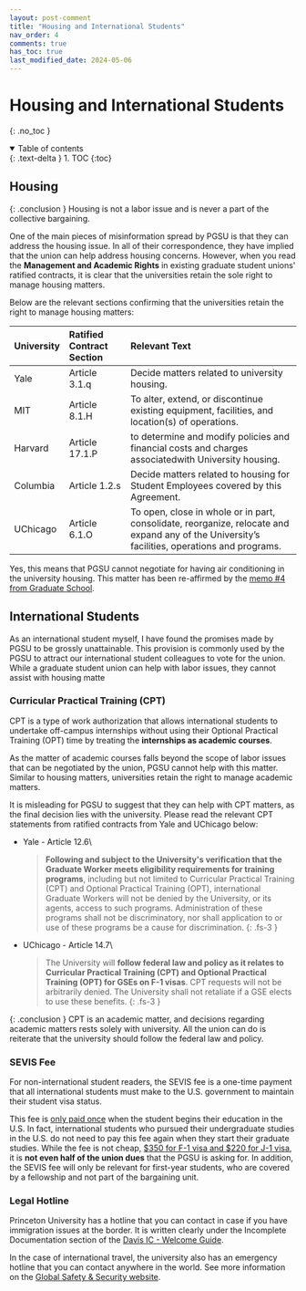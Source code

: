 ```yaml
---
layout: post-comment
title: "Housing and International Students"
nav_order: 4
comments: true
has_toc: true
last_modified_date: 2024-05-06
---
```

# Housing and International Students
{: .no_toc }

<details open markdown="block">
  <summary>
    Table of contents
  </summary>
  {: .text-delta }
1. TOC
{:toc}
</details>

## Housing

{: .conclusion }
Housing is not a labor issue and is never a part of the collective bargaining.

One of the main pieces of misinformation spread by PGSU is that they can address the housing issue. In all of their correspondence, they have implied that the union can help address housing concerns. However, when you read the **Management and Academic Rights** in existing graduate student unions' ratified contracts, it is clear that the universities retain the sole right to manage housing matters.

Below are the relevant sections confirming that the universities retain the right to manage housing matters:

| University | Ratified Contract Section | Relevant Text |
| :- | :- | :- |
| Yale | Article 3.1.q | Decide matters related to university housing. |
| MIT | Article 8.1.H | To alter, extend, or discontinue existing equipment, facilities, and location(s) of operations. |
| Harvard | Article 17.1.P | to determine and modify policies and financial costs and charges associatedwith University housing. |
| Columbia | Article 1.2.s | Decide matters related to housing for Student Employees covered by this Agreement. |
| UChicago | Article 6.1.O | To open, close in whole or in part, consolidate, reorganize, relocate and expand any of the University’s facilities, operations and programs. |

Yes, this means that PGSU cannot negotiate for having air conditioning in the university housing. This matter has been re-affirmed by the [memo #4 from Graduate School](https://gradschool.princeton.edu/memo-4-housing-march-22-2023).

## International Students

As an international student myself, I have found the promises made by PGSU to be grossly unattainable. This provision is commonly used by the PGSU to attract our international student colleagues to vote for the union. While a graduate student union can help with labor issues, they cannot assist with housing matte

### Curricular Practical Training (CPT)

CPT is a type of work authorization that allows international students to undertake off-campus internships without using their Optional Practical Training (OPT) time by treating the **internships as academic courses**.

As the matter of academic courses falls beyond the scope of labor issues that can be negotiated by the union, PGSU cannot help with this matter. Similar to housing matters, universities retain the right to manage academic matters.

It is misleading for PGSU to suggest that they can help with CPT matters, as the final decision lies with the university. Please read the relevant CPT statements from ratified contracts from Yale and UChicago below:

- Yale - Article 12.6\
  > **Following and subject to the University's verification that the Graduate Worker meets eligibility requirements for training programs**, including but not limited to Curricular Practical Training (CPT) and Optional Practical Training (OPT), international Graduate Workers will not be denied by the University, or its agents, access to such programs. Administration of these programs shall not be discriminatory, nor shall application to or use of these programs be a cause for discrimination.
  {: .fs-3 }

- UChicago - Article 14.7\
  > The University will **follow federal law and policy as it relates to Curricular Practical Training (CPT) and Optional Practical Training (OPT) for GSEs on F-1 visas**. CPT requests will not be arbitrarily denied. The University shall not retaliate if a GSE elects to use these benefits.
  {: .fs-3 }

{: .conclusion }
CPT is an academic matter, and decisions regarding academic matters rests solely with university. All the union can do is reiterate that the university should follow the federal law and policy.

### SEVIS Fee

For non-international student readers, the SEVIS fee is a one-time payment that all international students must make to the U.S. government to maintain their student visa status.

This fee is [only paid once](https://www.ice.gov/sevis/i901/faq) when the student begins their education in the U.S. In fact, international students who pursued their undergraduate studies in the U.S. do not need to pay this fee again when they start their graduate studies. While the fee is not cheap, [$350 for F-1 visa and $220 for J-1 visa](https://www.ice.gov/sevis/i901), it is **not even half of the union dues** that the PGSU is asking for. In addition, the SEVIS fee will only be relevant for first-year students, who are covered by a fellowship and not part of the bargaining unit.

### Legal Hotline

Princeton University has a hotline that you can contact in case if you have immigration issues at the border. It is written clearly under the Incomplete Documentation section of the [Davis IC - Welcome Guide](https://davisic.princeton.edu/welcome-guide).

In the case of international travel, the university also has an emergency hotline that you can contact anywhere in the world. See more information on the [Global Safety & Security website](https://international.princeton.edu/global-safety-security/emergencies).

